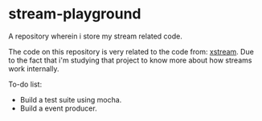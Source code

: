 # stream-playground
A repository wherein i store my stream related code.

The code on this repository is very related to the code from:  [xstream](https://github.com/staltz/xstream). Due to the fact that i'm studying that project to know more about how streams work internally.

To-do list:
- Build a test suite using mocha.
- Build a event producer.

